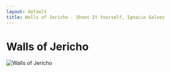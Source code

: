 ```yaml
---
layout: default
title: Walls of Jericho - Shoot It Yourself, Ignacio Galvez
---
```


# Walls of Jericho

![Walls of Jericho](http://assets.farmhouse.co/publishing/1-shoot-it-yourself/images/walls-of-jericho-1.jpg)
